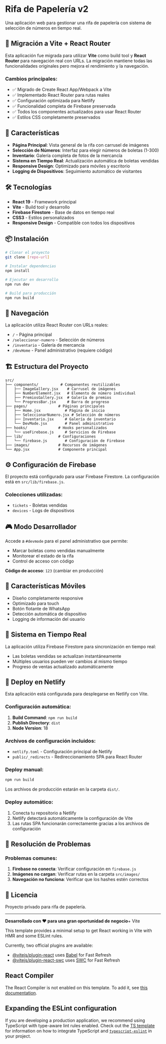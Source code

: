 # Rifa de Papelería v2

Una aplicación web para gestionar una rifa de papelería con sistema de selección de números en tiempo real.

## 🔄 Migración a Vite + React Router

Esta aplicación fue migrada para utilizar **Vite** como build tool y **React Router** para navegación real con URLs. La migración mantiene todas las funcionalidades originales pero mejora el rendimiento y la navegación.

### Cambios principales:
- ✅ Migrado de Create React App/Webpack a Vite
- ✅ Implementado React Router para rutas reales
- ✅ Configuración optimizada para Netlify
- ✅ Funcionalidad completa de Firebase preservada
- ✅ Todos los componentes actualizados para usar React Router
- ✅ Estilos CSS completamente preservados

## 🚀 Características

- **Página Principal**: Vista general de la rifa con carrusel de imágenes
- **Selección de Números**: Interfaz para elegir números de boletas (1-300)
- **Inventario**: Galería completa de fotos de la mercancía
- **Sistema en Tiempo Real**: Actualización automática de boletas vendidas
- **Responsive Design**: Optimizado para móviles y escritorio
- **Logging de Dispositivos**: Seguimiento automático de visitantes

## 🛠️ Tecnologías

- **React 19** - Framework principal
- **Vite** - Build tool y desarrollo
- **Firebase Firestore** - Base de datos en tiempo real
- **CSS3** - Estilos personalizados
- **Responsive Design** - Compatible con todos los dispositivos

## 📦 Instalación

```bash
# Clonar el proyecto
git clone [repo-url]

# Instalar dependencias
npm install

# Ejecutar en desarrollo
npm run dev

# Build para producción
npm run build
```

## 🔗 Navegación

La aplicación utiliza React Router con URLs reales:

- `/` - Página principal
- `/seleccionar-numero` - Selección de números
- `/inventario` - Galería de mercancía
- `/devHome` - Panel administrativo (requiere código)

## 🏗️ Estructura del Proyecto

```
src/
├── components/          # Componentes reutilizables
│   ├── ImageGallery.jsx    # Carrusel de imágenes
│   ├── NumberElement.jsx   # Elemento de número individual
│   ├── PremiosGallery.jsx  # Galería de premios
│   └── ProgressBar.jsx     # Barra de progreso
├── pages/              # Páginas principales
│   ├── Home.jsx           # Página de inicio
│   ├── SeleccionarNumero.jsx # Selección de números
│   ├── Inventario.jsx     # Galería de inventario
│   └── DevMode.jsx        # Panel administrativo
├── hooks/              # Hooks personalizados
│   └── useFirebase.js     # Servicios de Firebase
├── lib/                # Configuraciones
│   └── firebase.js        # Configuración de Firebase
├── images/             # Recursos de imágenes
└── App.jsx             # Componente principal
```

## ⚙️ Configuración de Firebase

El proyecto está configurado para usar Firebase Firestore. La configuración está en `src/lib/firebase.js`.

### Colecciones utilizadas:
- `tickets` - Boletas vendidas
- `devices` - Logs de dispositivos

## 🎮 Modo Desarrollador

Accede a `#devmode` para el panel administrativo que permite:
- Marcar boletas como vendidas manualmente
- Monitorear el estado de la rifa
- Control de acceso con código

**Código de acceso**: `123` (cambiar en producción)

## 📱 Características Móviles

- Diseño completamente responsive
- Optimizado para touch
- Botón flotante de WhatsApp
- Detección automática de dispositivo
- Logging de información del usuario

## 🔄 Sistema en Tiempo Real

La aplicación utiliza Firebase Firestore para sincronización en tiempo real:
- Las boletas vendidas se actualizan instantáneamente
- Múltiples usuarios pueden ver cambios al mismo tiempo
- Progreso de ventas actualizado automáticamente

## 🚀 Deploy en Netlify

Esta aplicación está configurada para desplegarse en Netlify con Vite. 

### Configuración automática:

1. **Build Command**: `npm run build`
2. **Publish Directory**: `dist`
3. **Node Version**: 18

### Archivos de configuración incluidos:

- `netlify.toml` - Configuración principal de Netlify
- `public/_redirects` - Redireccionamiento SPA para React Router

### Deploy manual:

```bash
npm run build
```

Los archivos de producción estarán en la carpeta `dist/`.

### Deploy automático:

1. Conecta tu repositorio a Netlify
2. Netlify detectará automáticamente la configuración de Vite
3. Las rutas SPA funcionarán correctamente gracias a los archivos de configuración

## 🐛 Resolución de Problemas

### Problemas comunes:

1. **Firebase no conecta**: Verificar configuración en `firebase.js`
2. **Imágenes no cargan**: Verificar rutas en la carpeta `src/images/`
3. **Navegación no funciona**: Verificar que los hashes estén correctos

## 📄 Licencia

Proyecto privado para rifa de papelería.

---

**Desarrollado con ❤️ para una gran oportunidad de negocio**+ Vite

This template provides a minimal setup to get React working in Vite with HMR and some ESLint rules.

Currently, two official plugins are available:

- [@vitejs/plugin-react](https://github.com/vitejs/vite-plugin-react/blob/main/packages/plugin-react) uses [Babel](https://babeljs.io/) for Fast Refresh
- [@vitejs/plugin-react-swc](https://github.com/vitejs/vite-plugin-react/blob/main/packages/plugin-react-swc) uses [SWC](https://swc.rs/) for Fast Refresh

## React Compiler

The React Compiler is not enabled on this template. To add it, see [this documentation](https://react.dev/learn/react-compiler/installation).

## Expanding the ESLint configuration

If you are developing a production application, we recommend using TypeScript with type-aware lint rules enabled. Check out the [TS template](https://github.com/vitejs/vite/tree/main/packages/create-vite/template-react-ts) for information on how to integrate TypeScript and [`typescript-eslint`](https://typescript-eslint.io) in your project.
